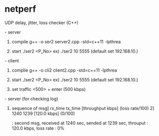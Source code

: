 # netperf
UDP delay, jitter, loss checker (C++)



<COM1> - server

1. compile
   g++ -o ser2 server2.cpp -std=c++11 -lpthrea

2. start
   ./ser2 <IP> <P_No>   ex) ./ser2 10 5555
   (default set 192.168.10.<IP>)



<COM2> - client

1. complie
g++ -o cli2 client2.cpp -std=c++11 -lpthrea

2. start
   ./ser2 <IP> <P_No>   ex) ./ser2 10 5555
   (default set 192.168.10.<IP>)

3. set traffic
   <500> + enter
   (500 kbps)

<COM1> - server (for checking log)

1. sequence of msg] rx_time tx_time [throughput kbps] (loss rate/100)
   2] 1240 1239 [120.0 kbps] (0/100)
   
   : second msg, received at 1240 sec, sended at 1239 sec, throuput : 120.0 kbps, loss rate : 0%
   

